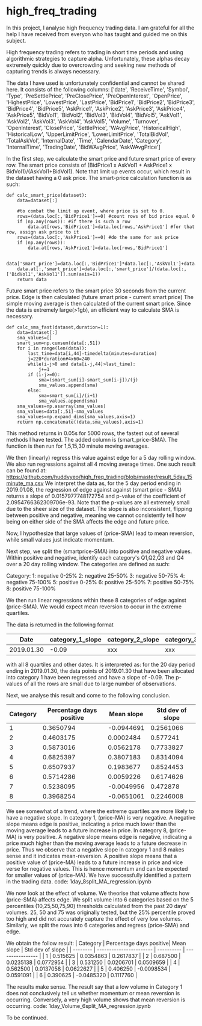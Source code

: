 # high_freq_trading

In this project, I analyse high frequency trading data. I am grateful for all the help I have received from everyon who has taught and guided me on this subject.

High frequency trading refers to trading in short time periods and using algorithmic strategies to capture alpha. Unfortunately, these alphas decay extremely quickly due to overcrowding and seeking new methods of capturing trends is always necessary. 

The data I have used is unfortunately confidential and cannot be shared here.
It consists of the following columns:
['date', 'ReceiveTime', 'Symbol', 'Type', 'PreSettlePrice',
       'PreClosePrice', 'PreOpenInterest', 'OpenPrice', 'HighestPrice',
       'LowestPrice', 'LastPrice', 'BidPrice1', 'BidPrice2', 'BidPrice3',
       'BidPrice4', 'BidPrice5', 'AskPrice1', 'AskPrice2', 'AskPrice3',
       'AskPrice4', 'AskPrice5', 'BidVol1', 'BidVol2', 'BidVol3', 'BidVol4',
       'BidVol5', 'AskVol1', 'AskVol2', 'AskVol3', 'AskVol4', 'AskVol5',
       'Volume', 'Turnover', 'OpenInterest', 'ClosePrice', 'SettlePrice',
       'WAvgPrice', 'HistoricalHigh', 'HistoricalLow', 'UpperLimitPrice',
       'LowerLimitPrice', 'TotalBidVol', 'TotalAskVol', 'InternalDate', 'Time',
       'CalendarDate', 'Category', 'InternalTime', 'TradingDate',
       'BidWAvgPrice', 'AskWAvgPrice']

In the first step, we calculate the smart price and future smart price of every row. The smart price consists of (BidPrice1 x AskVol1 + AskPrice1 x BidVol1)/(AskVol1+BidVol1).
Note that limit up events occur, which result in the dataset having a 0 ask price. The smart-price calculation function is as such:

```
def calc_smart_price(dataset):
    data=dataset[:]
    
    #to combat the limit up event, where price is set to 0. 
    rows=(data.loc[:,'BidPrice1']==0) #count rows of bid price equal 0
    if (np.any(rows)): #if there is such a row
        data.at[rows,'BidPrice1']=data.loc[rows,'AskPrice1'] #for that row, assign ask price to it
    rows=(data.loc[:,'AskPrice1']==0) #do the same for ask price
    if (np.any(rows)):
        data.at[rows,'AskPrice1']=data.loc[rows,'BidPrice1'] 
        
    data['smart_price']=data.loc[:,'BidPrice1']*data.loc[:,'AskVol1']+data.loc[:,'AskPrice1']*data.loc[:,'BidVol1']
    data.at[:,'smart_price']=data.loc[:,'smart_price']/(data.loc[:,['BidVol1','AskVol1']].sum(axis=1))  
    return data
```

Future smart price refers to the smart price 30 seconds from the current price. Edge is then calculated (future smart price - current smart price)
The simple moving average is then calculated of the current smart price. Since the data is extremely large(>1gb), an efficient way to calculate SMA is necessary. 

```
def calc_sma_fast(dataset,duration=1):
    data=dataset[:]
    sma_values=[] 
    smart_sum=np.cumsum(data[:,51])
    for i in range(len(data)):
        last_time=data[i,44]-timedelta(minutes=duration)
        j=220*duration#4x60=240
        while(i-j>0 and data[i-j,44]>last_time):
            j+=1
        if (i-j>=0):
            sma=(smart_sum[i]-smart_sum[i-j])/(j)
            sma_values.append(sma)
        else:
            sma=smart_sum[i]/(i+1)
            sma_values.append(sma)
    sma_values=np.asarray(sma_values)
    sma_values=data[:,51]-sma_values
    sma_values=np.expand_dims(sma_values,axis=1)
    return np.concatenate((data,sma_values),axis=1)     
```
This method returns in 0.05s for 5000 rows, the fastest out of several methods I have tested.
The added column is (smart_price-SMA). The function is then run for 1,5,15,30 minute moving averages.

We then (linearly) regress this value against edge for a 5 day rolling window. We also run regressions against all 4 moving average times. One such result can be found at:
https://github.com/huddyyeo/high_freq_trading/blob/master/result_5day_15minute_ma.csv
We interpret the data as, for the 5 day period ending in 2019.01.08, the regression of edge against against (smart price - SMA) returns a slope of 0.0157977748172754 and p-value of the coefficient of 2.0954766362309706e-93.
Note that the p-values are all extremely small due to the sheer size of the dataset. The slope is also inconsistent, flipping between positive and negative, meaning we cannot consistently tell how being on either side of the SMA affects the edge and future price. 

Now, I hypothesize that large values of (price-SMA) lead to mean reversion, while small values just indicate momentum. 

Next step, we split the (smartprice-SMA) into positive and negative values. Within positive and negative, identify each category's Q1,Q2,Q3 and Q4 over a 20 day rolling window. The categories are defined as such:

Category:
1: negative 0-25%
2: negative 25-50%
3: negative 50-75%
4: negative 75-100%
5: positive 0-25%
6: positive 25-50%
7: positive 50-75%
8: positive 75-100%

We then run linear regressions within these 8 categories of edge against (price-SMA). We would expect mean reversion to occur in the extreme quartiles. 


The data is returned in the following format

| Date        | category_1_slope |category_2_slope|category_3_slope|category_4_slope|
| ------------| ---------------- |----------------|----------------|----------------|
| 2019.01.30  | -0.09            | xxx            | xxx            | xxx            |

with all 8 quartiles and other dates. It is interpreted as: for the 20 day period ending in 2019.01.30, the data points of 2019.01.30 that have been allocated into category 1 have been regressed and have a slope of -0.09. The p-values of all the rows are small due to large number of observations.

Next, we analyse this result and come to the following conclusion.

| Category | Percentage days positive | Mean slope | Std dev of slope |
| -------- | ------------------------ | ---------- | ---------------- |
| 1        |    0.3650794             |  -0.0944691|  0.2561066       |
| 2        |    0.4603175             |  0.0002484 |  0.577241        |
| 3        |    0.5873016             |  0.0562178 |  0.7733827       |
| 4        |    0.6825397             |  0.3807183 |  0.8314094       |
| 5        |    0.6507937             |  0.1983677 |  0.8524453       |
| 6        |    0.5714286             |  0.0059226 |  0.6174626       |
| 7        |    0.5238095             |  -0.0049956|  0.472878        |
| 8        |    0.3968254             |  -0.0651061|  0.2246008       |

We see somewhat of a trend, where the extreme quartiles are more likely to have a negative slope.
In category 1, (price-MA) is very negative. A negative slope means edge is positive, indicating a price much lower than the moving average leads to a future increase in price.
In category 8, (price-MA) is very positive. A negative slope means edge is negative, indicating a price much higher than the moving average leads to a future decrease in price.
Thus we observe that a negative slope in category 1 and 8 makes sense and it indicates mean-reversion.
A positive slope means that a positive value of (price-MA) leads to a future increase in price and vice verse for negative values. This is hence momentum and can be expected for smaller values of (price-MA). We have successfully identified a pattern in the trading data. 
code: 1day_8split_MA_regression.ipynb

We now look at the effect of volume. We theorise that volume affects how (price-SMA) affects edge. We split volume into 6 categories based on the 5 percentiles (10,25,50,75,90) thresholds calculated from the past 20 days' volumes. 25, 50 and 75 was originally tested, but the 25% percentile proved too high and did not accurately capture the effect of very low volumes.
Similarly, we split the rows into 6 categories and regress (price-SMA) and edge.

We obtain the follow result:
| Category | Percentage days positive| Mean slope | Std dev of slope |
| -------- | ----------------------- | ---------- | ---------------- |
| 1        |    0.515625             |  0.0354863 |  0.2617837       |
| 2        |    0.687500             |  0.0235138 |  0.0772954       |
| 3        |    0.531250             |  0.0206701 |  0.0509659       |
| 4        |    0.562500             |  0.0137058 |  0.0622627       |
| 5        |    0.406250             | -0.0098534 |  0.0591091       |
| 6        |    0.390625             | -0.0485320 |  0.1117760       |

The results make sense. The result say that a low volume in Category 1 does not conclusively tell us whether momentum or mean reversion is occurring. Conversely, a very high volume shows that mean reversion is occurring.
code: 1day_Volume_6split_MA_regression.ipynb

To be continued.
